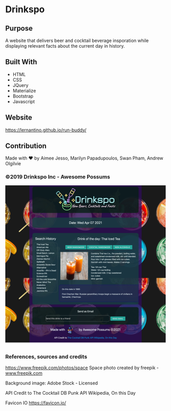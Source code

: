 # Drinkspo

## Purpose
A website that delivers beer and cocktail beverage insporation while displaying 
relevant facts about the current day in history.

## Built With
* HTML
* CSS
* JQuery
* Materialize
* Bootstrap
* Javascript

## Website
https://lernantino.github.io/run-buddy/

## Contribution
Made with ❤️ by Aimee Jesso, Marilyn Papadupoulos, Swan Pham, Andrew Olgilvie

### ©️2019 Drinkspo Inc - Awesome Possums
![Screenshot](./assets/images/Drinksposcreen.png)

### References, sources and credits

https://www.freepik.com/photos/space Space photo created by freepik - www.freepik.com

Background image: Adobe Stock - Licensed

API Credit to The Cocktail DB Punk API Wikipedia, On this Day

Favicon IO
https://favicon.io/